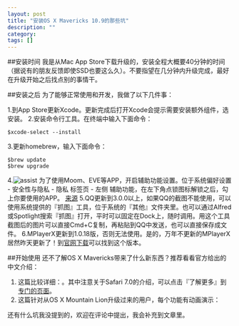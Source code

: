 ```yaml
---
layout: post
title: "安装OS X Mavericks 10.9的那些坑"
description: ""
category: 
tags: []
---
```


##安装时间
我是从Mac App Store下载升级的，安装全程大概要40分钟的时间（据说有的朋友反馈即使SSD也要这么久）。不要指望在几分钟内升级完成，最好在升级开始之后找点别的事情干。

##安装之后
为了能够正常使用和开发，我做了以下几件事：

1.到App Store更新Xcode。更新完成后打开Xcode会提示需要安装额外组件，选安装。
2.安装命令行工具。在终端中输入下面命令：  

```
$xcode-select --install 
```

3.更新homebrew，输入下面命令：  

```
$brew update
$brew upgrade
```

4.![assist](http://ww4.sinaimg.cn/large/70dcc3a2gw1e9w5o2frlzj20ik0cz0tm.jpg)
为了使用Moom、EVE等APP，开启辅助功能设置。位于系统偏好设置 - 安全性与隐私 - 隐私 标签页 - 左侧 辅助功能，在左下角点锁图标解锁之后，勾上你要使用的APP。
[来源](http://www.tekrevue.com/2013/06/25/how-to-enable-access-for-assistive-devices-in-os-x-mavericks/)
5.QQ更新到3.0.0以上，如果QQ的截图不能使用，可以使用系统提供的『抓图』工具，位于系统的『其他』文件夹里。也可以通过Alfred或Spotlight搜索『抓图』打开，平时可以固定在Dock上，随时调用。用这个工具截图后的图片可以直接Cmd+C复制，再粘贴到QQ中发送，也可以直接保存成文件。
6.MPlayerX更新到1.0.18版，否则无法使用。是的，万年不更新的MPlayerX居然昨天更新了！到[官网下载](http://mplayerx.org/download.html)可以找到这个版本。

##开始使用
还不了解OS X Mavericks带来了什么新东西？推荐看看官方给出的中文介绍：

1. 这篇比较详细：[](http://www.apple.com/cn/osx/whats-new/)。其中注意关于Safari 7.0的介绍，可以点击『了解更多』到[专门的页面](http://www.apple.com/cn/safari/)。
2. 这篇针对从OS X Mountain Lion升级过来的用户，每个功能有动画演示：[](https://help.apple.com/osx-mavericks/whats-new-from-mountain-lion)

还有什么坑我没提到的，欢迎在评论中提出，我会补充到文章里。
